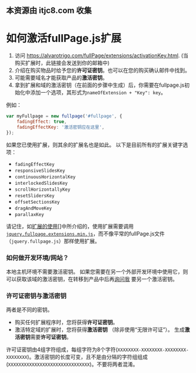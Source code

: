## 本资源由 itjc8.com 收集
# 如何激活fullPage.js扩展

1. 访问 https://alvarotrigo.com/fullPage/extensions/activationKey.html. (当购买扩展时，此链接会发送到你的邮箱中)
1. 介绍在购买物品时给予您的**许可证密钥**。也可以在您的购买确认邮件中找到。
1. 可能需要域名才能获取产品的**激活密钥**。
1. 拿到扩展和域的激活密钥（在前面的步骤中生成）后，你需要在fullpage.js初始化中添加一个选项，其形式为`nameOfExtension + "Key": key`。

例如：

```javascript
var myFullpage = new fullpage('#fullpage', {
    fadingEffect: true,
    fadingEffectKey: '激活密钥应在这里',
});
```

如果您已使用扩展，则其余的扩展名也是如此。
以下是目前所有的扩展关键字选项：

* `fadingEffectKey`
* `responsiveSlidesKey`
* `continuousHorizontalKey`
* `interlockedSlidesKey`
* `scrollHorizontallyKey`
* `resetSlidersKey`
* `offsetSectionsKey`
* `dragAndMoveKey`
* `parallaxKey`

请记住，如[扩展的使用](https://github.com/alvarotrigo/fullPage.js#use-extensions)[]中所介绍的，使用扩展需要调用[`jquery.fullpage.extensions.min.js`](https://github.com/alvarotrigo/fullPage.js/blob/master/dist/jquery.fullpage.extensions.min.js)，而不像平常的fullPage.js文件（`jquery.fullpage.js`）那样使用扩展。

### 如何做开发环境/网站？
本地主机环境不需要激活密钥。
如果您需要在另一个外部开发环境中使用它，则可以获取该域的激活密钥，在转移到产品中后再[询问我](http://alvarotrigo.com/#contact) 要另一个激活密钥。

### 许可证密钥与激活密钥
两者是不同的密钥。
- 购买任何扩展程序时，您将获得**许可证密钥**。
- 激活特定域的扩展时，您将获得**激活密钥** （除非使用“无限许可证”）。 生成**激活密钥**需要**许可证密钥**。

许可证密钥由4组字符组成，每组字符为8个字符(`XXXXXXXX-XXXXXXXX-XXXXXXXX-XXXXXXXX`)。激活密钥的长度可变，且不是由分隔的字符组组成(`XXXXXXXXXXXXXXXXXXXXXXXXXXXXXXX`)。不要将两者混淆。